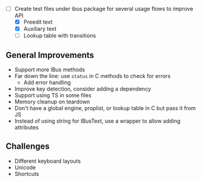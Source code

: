 - [ ] Create test files under ibus package for several usage flows to improve API
    - [x] Preedit text
    - [x] Auxiliary text
    - [ ] Lookup table with transitions

## General Improvements

- Support more IBus methods
- Far down the line: use `status` in C methods to check for errors
    - Add error handling
- Improve key detection, consider adding a dependency
- Support using TS in some files
- Memory cleanup on teardown
- Don't have a global engine, proplist, or lookup table in C but pass it from JS
- Instead of using string for IBusText, use a wrapper to allow adding attributes

## Challenges

- Different keyboard layouts
- Unicode
- Shortcuts
